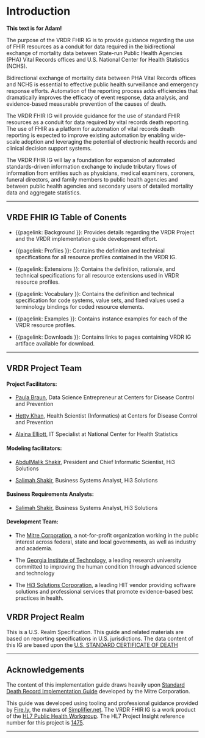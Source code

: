 # **Introduction**

**This text is for Adam!**

The purpose of the VRDR FHIR IG is to provide guidance regarding the use of FHIR resources as a conduit for data required in the bidirectional exchange of mortality data between State-run Public Health Agencies (PHA) Vital Records offices and U.S. National Center for Health Statistics (NCHS).

Bidirectional exchange of mortality data between PHA Vital Records offices and NCHS is essential to effective public health surveillance and emergency response efforts. Automation of the reporting process adds efficiencies that dramatically improves the efficacy of event response, data analysis, and evidence-based measurable prevention of the causes of death. 

The VRDR FHIR IG will provide guidance for the use of standard FHIR resources as a conduit for data required by vital records death reporting. The use of FHIR as a platform for automation of vital records death reporting is expected to improve existing automation by enabling wide-scale adoption and leveraging the potential of electronic health records and clinical decision support systems. 

The VRDR FHIR IG will lay a foundation for expansion of automated standards-driven information exchange to include tributary flows of information from entities such as physicians, medical examiners, coroners, funeral directors, and family members to public health agencies and between public health agencies and secondary users of detailed mortality data and aggregate statistics.

---

## **VRDE FHIR IG Table of Conents**

* {{pagelink: Background }}: Provides details regarding the VRDR Project and the VRDR implementation guide development effort.

* {{pagelink: Profiles }}: Contains the definition and technical specifications for all resource profiles contained in the VRDR IG.

* {{pagelink: Extensions }}: Contains the definition, rationale, and technical specifications for all resource extensions used in VRDR resource profiles.

* {{pagelink: Vocabulary }}: Contains the definition and technical specification for code systems, value sets, and fixed values used a terminology bindings for coded resource elements.

* {{pagelink: Examples }}: Contains instance examples for each of the VRDR resource profiles.

* {{pagelink: Downloads }}: Contains links to pages containing VRDR IG artiface available for download.

---

## **VRDR Project Team**

#### **Project Facilitators:**
       
* [Paula Braun](https://www.linkedin.com/in/braunpaula/), Data Science Entrepreneur at Centers for Disease Control and Prevention

* [Hetty Khan](https://www.linkedin.com/in/hetty-khan-a537a445/), Health Scientist (Informatics) at Centers for Disease Control and Prevention

* [Alaina Elliott](https://www.linkedin.com/in/alaina-elliott-aa9923/), IT Specialist at National Center for Health Statistics

#### **Modeling facilitators:**	   
* [AbdulMalik Shakir](https://www.linkedin.com/in/ashakir/), President and Chief Informatic Scientist, Hi3 Solutions

* [Salimah Shakir](https://www.linkedin.com/in/salimah-shakir-16469413/), Business Systems Analyst, Hi3 Solutions

 #### **Business Requirements Analysts:** 
* [Salimah Shakir](https://www.linkedin.com/in/salimah-shakir-16469413/), Business Systems Analyst, Hi3 Solutions

#### **Development Team:** 
* The [Mitre Corporation](https://www.mitre.org/), a not-for-profit organization working in the public interest across federal, state and local governments, as well as industry and academia.

* The [Georgia Institute of Technology](https://www.gatech.edu/), a leading research university committed to improving the human condition through advanced science and technology

* The [Hi3 Solutions Corporation](https://www.facebook.com/hi3solutions/), a leading HIT vendor providing software solutions and professional services that promote evidence-based best practices in health. 


## **VRDR Project Realm**

This is a U.S. Realm Specification. This guide and related materials are based on reporting specifications in U.S. jurisdictions. The data content of this IG are based upon the [U.S. STANDARD CERTIFICATE OF DEATH](https://www.cdc.gov/nchs/data/dvs/DEATH11-03final-ACC.pdf)

---

## **Acknowledgements**

The content of this implementation guide draws heavily upon [Standard Death Record Implementation Guide](https://nightingaleproject.github.io/fhir-death-record/guide/index.html) developed by the Mitre Corporation. 

This guide was developed using tooling and professional guidance provided by [Fire.ly](https://fire.ly/), the makers of [Simplifier.net](https://fire.ly/simplifier-net/). The VRDR FHIR IG is a work product of the [HL7 Public Health Workgroup](http://www.hl7.org/Special/committees/pher/overview.cfm).  The HL7 Project Insight reference number for this project is [1475](http://www.hl7.org/Special/committees/pher/projects.cfm?action=edit&ProjectNumber=1475).

---
